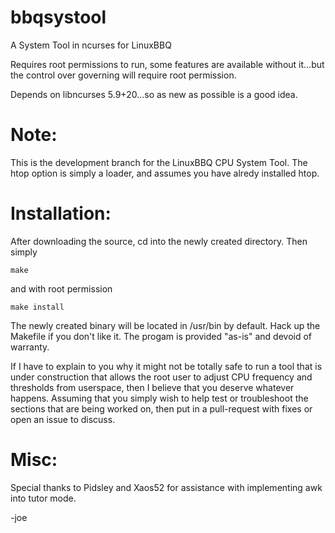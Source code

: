 bbqsystool
==========

A System Tool in ncurses for LinuxBBQ

Requires root permissions to run, some features are available without it...but the control over governing will require root permission.

Depends on libncurses 5.9+20...so as new as possible is a good idea.

Note:
==========
This is the development branch for the LinuxBBQ CPU System Tool.
The htop option is simply a loader, and assumes you have alredy installed htop.


Installation:
==========
After downloading the source, cd into the newly created directory.  Then simply 

```
make 

```

and with root permission

```
make install

```  

The newly created binary will be located in /usr/bin by default.  Hack up the Makefile if you don't like it.  The progam is provided "as-is" and devoid of warranty.  

If I have to explain to you why it might not be totally safe to run a tool that is under construction that allows the root user to adjust CPU frequency and thresholds from userspace, then I believe that you deserve whatever happens.  Assuming that you simply wish to help test or troubleshoot the sections that are being worked on, then put in a pull-request with fixes or open an issue to discuss.

Misc:
========
Special thanks to Pidsley and Xaos52 for assistance with implementing awk into tutor mode.

-joe
